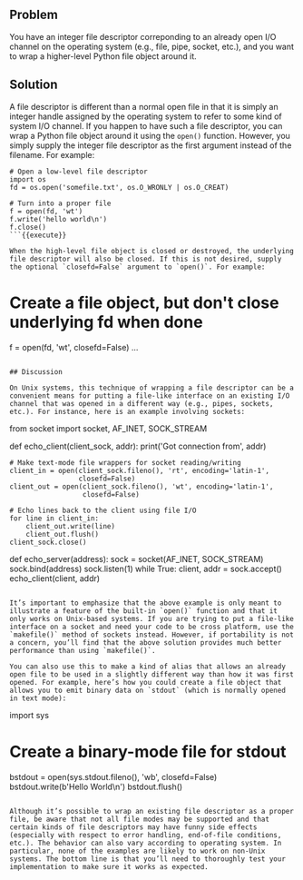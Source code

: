 ## Problem

You have an integer file descriptor correponding to an already open I/O channel on the operating system (e.g., file, pipe, socket, etc.), and you want to wrap a higher-level Python file object around it.

## Solution

A file descriptor is different than a normal open file in that it is simply an integer handle assigned by the operating system to refer to some kind of system I/O channel. If you happen to have such a file descriptor, you can wrap a Python file object around it using the `open()` function. However, you simply supply the integer file descriptor as the first argument instead of the filename. For example:

```
# Open a low-level file descriptor
import os
fd = os.open('somefile.txt', os.O_WRONLY | os.O_CREAT)

# Turn into a proper file
f = open(fd, 'wt')
f.write('hello world\n')
f.close()
```{{execute}}

When the high-level file object is closed or destroyed, the underlying file descriptor will also be closed. If this is not desired, supply the optional `closefd=False` argument to `open()`. For example:

```
# Create a file object, but don't close underlying fd when done
f = open(fd, 'wt', closefd=False)
...
```{{execute}}

## Discussion

On Unix systems, this technique of wrapping a file descriptor can be a convenient means for putting a file-like interface on an existing I/O channel that was opened in a different way (e.g., pipes, sockets, etc.). For instance, here is an example involving sockets:

```
from socket import socket, AF_INET, SOCK_STREAM

def echo_client(client_sock, addr):
    print('Got connection from', addr)

    # Make text-mode file wrappers for socket reading/writing
    client_in = open(client_sock.fileno(), 'rt', encoding='latin-1',
                     closefd=False)
    client_out = open(client_sock.fileno(), 'wt', encoding='latin-1',
                      closefd=False)

    # Echo lines back to the client using file I/O
    for line in client_in:
        client_out.write(line)
        client_out.flush()
    client_sock.close()

def echo_server(address):
    sock = socket(AF_INET, SOCK_STREAM)
    sock.bind(address)
    sock.listen(1)
    while True:
        client, addr = sock.accept()
        echo_client(client, addr)
```{{execute}}

It’s important to emphasize that the above example is only meant to illustrate a feature of the built-in `open()` function and that it only works on Unix-based systems. If you are trying to put a file-like interface on a socket and need your code to be cross platform, use the `makefile()` method of sockets instead. However, if portability is not a concern, you’ll find that the above solution provides much better performance than using `makefile()`.

You can also use this to make a kind of alias that allows an already open file to be used in a slightly different way than how it was first opened. For example, here’s how you could create a file object that allows you to emit binary data on `stdout` (which is normally opened in text mode):

```
import sys
# Create a binary-mode file for stdout
bstdout = open(sys.stdout.fileno(), 'wb', closefd=False)
bstdout.write(b'Hello World\n')
bstdout.flush()
```{{execute}}

Although it’s possible to wrap an existing file descriptor as a proper file, be aware that not all file modes may be supported and that certain kinds of file descriptors may have funny side effects (especially with respect to error handling, end-of-file conditions, etc.). The behavior can also vary according to operating system. In particular, none of the examples are likely to work on non-Unix systems. The bottom line is that you’ll need to thoroughly test your implementation to make sure it works as expected.